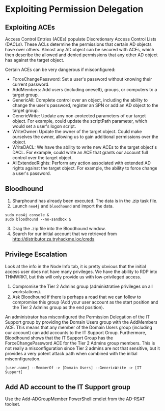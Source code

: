 # Exploiting Permission Delegation

## Exploiting ACEs

Access Control Entries (ACEs) populate Discretionary Access Control Lists (DACLs). These ACLs determine the 
permissions that certain AD objects have over others. Almost any AD object can be secured with ACEs, which then 
describe the allowed and denied permissions that any other AD object has against the target object.

Certain ACEs can be very dangerous if misconfigured:

* ForceChangePassword: Set a user's password without knowing their current password.
* AddMembers: Add users (including oneself), groups, or computers to a target group.
* GenericAll: Complete control over an object, including the ability to change the user's password, register an SPN 
or add an AD object to the target group.
* GenericWrite: Update any non-protected parameters of our target object. For example, could update the scriptPath 
parameter, which would set a user's logon script.
* WriteOwner:  Update the owner of the target object. Could make ourselves the owner, allowing us to gain additional 
permissions over the object.
* WriteDACL: We have the ability to write new ACEs to the target object's DACL. For example, could write an ACE that 
grants our account full control over the target object.
* AllExtendedRights: Perform any action associated with extended AD rights against the target object. For example, the 
ability to force change a user's password.

## Bloodhound

1. Sharphound has already been executed. The data is in the .zip task file.
2. Launch `neo4j` and `bloodhound` and import the data.

```text
sudo neo4j console &
sudo bloodhound --no-sandbox &
```

3. Drag the .zip file into the Bloodhound window. 
4. Search for our initial account that we retrieved from http://distributor.za.tryhackme.loc/creds

## Privilege Escalation

Look at the info in the Node Info tab, it is pretty obvious that the initial access user does not have many privileges. 
We have the ability to RDP into THMWRK1, but this will only provide us with low-privileged access.

1. Compromise the Tier 2 Admins group (administrative privileges on all workstations).
2. Ask Bloodhound if there is perhaps a road that we can follow to compromise this group (Add your user account as 
the start position and the Tier 2 Admins group as the end position).

An administrator has misconfigured the Permission Delegation of the IT Support group by providing the Domain Users 
group with the AddMembers ACE. This means that any member of the Domain Users group (including our account) can add 
accounts to the IT Support Group. Furthermore, Bloodhound shows that the IT Support Group has the ForceChangePassword 
ACE for the Tier 2 Admins group members. This is not really a misconfiguration since Tier 2 admins are not that 
sensitive, but it provides a very potent attack path when combined with the initial misconfiguration.

    [user.name] --MemberOf -> [Domain Users] --GenericWrite -> [IT Support]

## Add AD account to the IT Support group

Use the Add-ADGroupMember PowerShell cmdlet from the AD-RSAT toolset. 


